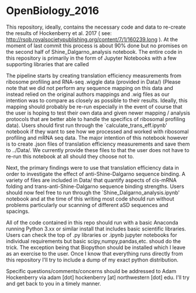 # OpenBiology_2016

This repository, ideally, contains the necessary code and data to re-create the results of Hockenberry et al. 2017 ( see: http://rsob.royalsocietypublishing.org/content/7/1/160239.long ). At the moment of last commit this process is about 90% done but no promises on the second half of Shine_Dalgarno_analysis notebook. The entire code in this repository is primarily in the form of Jupyter Notebooks with a few supporting libraries that are called

The pipeline starts by creating translation efficiency measurements from ribosome profiling and RNA-seq .wiggle data (provided in Data/) (Please note that we did not perform any sequence mapping on this data and instead relied on the original authors mappings and .wig files as our intention was to compare as closely as possible to their results. Ideally, this mapping should probably be re-run especially in the event of course that the user is hoping to test their own data and given newer mapping / analysis protocols that are better able to handle the specifics of ribosomal profiling data). Users should first run through the `calculate_trans_eff.ipynb' notebook if they want to see how we processed and worked with ribosomal profiling and mRNA seq data. The major intention of this notebook however is to create .json files of translation efficiency measurements and save them to ../Data/. We currently provide these files to that the user does not have to re-run this notebook at all should they choose not to.   

Next, the primary findings were to use that translation efficiency data in order to investigate the effect of anti-Shine-Dalgarno sequence binding. A variety of files are included in Data/ that quantify aspects of cis-mRNA folding and trans-anti-Shine-Dalgarno sequence binding strengths. Users should now feel free to run through the `Shine_Dalgarno_analysis.ipynb' notebook and at the time of this writing most code should run without problems particularly our scanning of different aSD sequences and spacings.

All of the code contained in this repo should run with a basic Anaconda running Python 3.xx or similar install that includes basic scientific libraries. Users can check the top of .py libraries or .ipynb jupyter notebooks for individual requirements but basic scipy,numpy,pandas,etc. shoud do the trick. The exception being that Biopython should be installed which I leave as an exercise to the user. Once I know that everything runs directly from this repository I'll try to include a dump of my exact python distribution.

Specific questions/comments/concerns should be addressed to Adam Hockenberry via adam [dot] hockenberry [at] northwestern [dot] edu. I'll try and get back to you in a timely manner.
